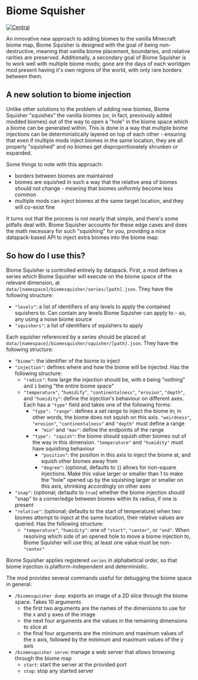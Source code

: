 # Biome Squisher

[![Central](https://img.shields.io/badge/maven_central-blue?style=for-the-badge)](https://central.sonatype.com/search?q=dev.lukebemish.biomesquisher)

An innovative new approach to adding biomes to the vanilla Minecraft biome map, Biome Squisher is designed with the goal
of being non-destructive, meaning that vanilla biome placement, boundaries, and relative rarities are preserved.
Additionally, a secondary goal of Biome Squisher is to work well with multiple biome mods; gone are the days of each
worldgen mod present having it's own regions of the world, with only rare borders between them.

## A new solution to biome injection

Unlike other solutions to the problem of adding new biomes, Biome Squisher "squishes" the vanilla biomes (or, in fact,
previously added modded biomes) out of the way to open a "hole" in the biome space which a biome can be generated within.
This is done in a way that multiple biome injections can be deterministically layered on top of each other - ensuring that
even if multiple mods inject biomes in the same location, they are all properly "squished" and no biomes get disproportionately
shrunken or expanded.

Some things to note with this approach:

- borders between biomes are maintained
- biomes are squished in such a way that the relative area of biomes should not change - meaning that biomes uniformly become
  less common
- multiple mods can inject biomes at the same target location, and they will co-exist fine

It turns out that the process is not nearly that simple, and there's some pitfalls deal with. Biome Squisher accounts
for these edge cases and does the math necessary for such "squishing" for you, providing a nice datapack-based API to
inject extra biomes into the biome map.

## So how do I use this?

Biome Squisher is controlled entirely by datapack. First, a mod defines a series which Biome Squisher will execute on the biome space
of the relevant dimension, at `data/[namespace]/biomesquisher/series/[path].json`. They have the following structure:

* `"levels"`: a list of identifiers of any levels to apply the contained squishers to. Can contain any levels Biome Squisher can apply to - so, any using a noise biome source
* `"squishers"`: a list of identifiers of squishers to apply

Each squisher referenced by a series should be placed at `data/[namespace]/biomesquisher/squisher/[path].json`. They have the following structure:

* `"biome"`: the identifier of the biome to inject
* `"injection"`: defines where and how the biome will be injected. Has the following structure:
  * `"radius"`: how large the injection should be, with `0` being "nothing" and `1` being "the entire biome space"
  * `"temperature"`, `"humidify"`, `"continentalness"`, `"erosion"`, `"depth"`, and `"humidity"`: define the injection's behaviour on different axes. Each has a `"type"` field and takes one of the following forms:
    * `"type": "range"`: defines a set range to inject the biome in; in other words, the biome does not squish on this axis. `"weirdness"`, `"erosion"`, `"continentalness"` and `"depth"` must define a range
      * `"min"` and `"max"`: define the endpoints of the range
    * `"type": "squish"`: the biome should squish other biomes out of the way in this dimension. `"temperature"` and `"humidity"` must have squishing behaviour
      * `"position"`: the posiiton in this axis to inject the biome at, and squish other biomes away from
      * `"degree"`: (optional, defaults to `1`) allows for non-square injections. Make this value larger or smaller than 1 to make the "hole" opened up by the squishing larger or smaller on this axis, shrinking accordingly on other axes
* `"snap"`: (optional; defaults to `true`) whether the biome injection should "snap" to a corner/edge between biomes within its radius, if one is present
* `"relative"`: (optional; defaults to the start of temperature) when two biomes attempt to inject at the same location, their relative values are queried. Has the following structure:
  * `"temperature"`, `"humidity"`: one of `"start"`, `"center"`, or `"end"`. When resolving which side of an opened hole to move a biome injection to, Biome Squisher will use this; at least one value must be non-`"center"`

Biome Squisher applies registered `series` in alphabetical order, so that biome injection is platform-independent and
deterministic.

The mod provides several commands useful for debugging the biome space in general:

* `/biomesquisher dump`: exports an image of a 2D slice through the biome space. Takes 10 arguments
    * the first two arguments are the names of the dimensions to use for the x and y axes of the image
    * the next four arguments are the values in the remaining dimensions to slice at
    * the final four arguments are the minimum and maximum values of the x axis, followed by the minimum and maximum values of the y axis
* `/biomesquisher serve`: manage a web server that allows browsing through the biome map
    * `start`: start the server at the provided port
    * `stop`: stop any started server
